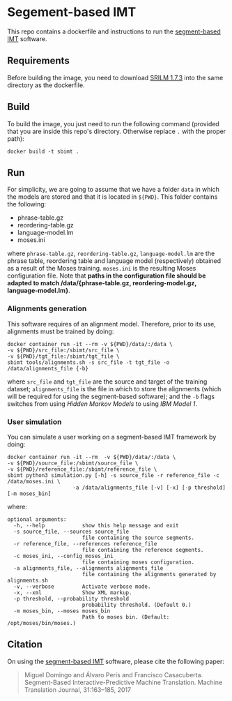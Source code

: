 # Segement-based IMT
This repo contains a dockerfile and instructions to run the [segment-based IMT](https://github.com/midobal/sb-imt) software.

## Requirements
Before building the image, you need to download [SRILM 1.7.3](http://www.speech.sri.com/projects/srilm/download.html) into the same directory as the dockerfile.

## Build
To build the image, you just need to run the following command (provided that you are inside this repo's directory. Otherwise replace `.` with the proper path):

```
docker build -t sbimt .
```

## Run
For simplicity, we are going to assume that we have a folder `data` in which the models are stored and that it is located in `${PWD}`. This folder contains the following:

* phrase-table.gz
* reordering-table.gz
* language-model.lm
* moses.ini

where `phrase-table.gz`, `reordering-table.gz`, `language-model.lm` are the phrase table, reordering table and language model (respectively) obtained as a result of the Moses training. `moses.ini` is the resulting Moses configuration file. Note that **paths in the configuration file should be adapted to match /data/{phrase-table.gz, reordering-model.gz, language-model.lm}**.

### Alignments generation
This software requires of an alignment model. Therefore, prior to its use, alignments must be trained by doing:
```
docker container run -it --rm -v ${PWD}/data/:/data \
-v ${PWD}/src_file:/sbimt/src_file \
-v ${PWD}/tgt_file:/sbimt/tgt_file \
sbimt tools/alignments.sh -s src_file -t tgt_file -o /data/alignments_file {-b}
```

where `src_file` and `tgt_file` are the source and target of the training dataset; `alignments_file` is the file in which to store the alignments (which will be required for using the segment-based software); and the `-b` flags switches from using *Hidden Markov Models* to using *IBM Model 1*.

### User simulation
You can simulate a user working on a segment-based IMT framework by doing:
```
docker container run -it --rm  -v ${PWD}/data/:/data \
-v ${PWD}/source_file:/sbimt/source_file \
-v ${PWD}/reference_file:/sbimt/reference_file \
sbimt python3 simulation.py [-h] -s source_file -r reference_file -c /data/moses.ini \
                     -a /data/alignments_file [-v] [-x] [-p threshold] [-m moses_bin]
```

where:
```
optional arguments:
  -h, --help            show this help message and exit
  -s source_file, --sources source_file
                        file containing the source segments.
  -r reference_file, --references reference_file
                        file containing the reference segments.
  -c moses_ini, --config moses_ini
                        file containing moses configuration.
  -a alignments_file, --alignments alignments_file
                        file containing the alignments generated by alignments.sh
  -v, --verbose         Activate verbose mode.
  -x, --xml             Show XML markup.
  -p threshold, --probability threshold
                        probability threshold. (Default 0.)
  -m moses_bin, --moses moses_bin
                        Path to moses bin. (Default: /opt/moses/bin/moses.)
```

## Citation
On using the [segment-based IMT](https://github.com/midobal/sb-imt) software, please cite the following paper:

>Miguel Domingo and Álvaro Peris and Francisco Casacuberta. Segment-Based Interactive-Predictive Machine Translation. Machine Translation
Journal, 31:163–185, 2017
